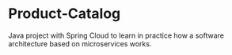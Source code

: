 # Product-Catalog
Java project with Spring Cloud to learn in practice how a software architecture based on microservices works.
